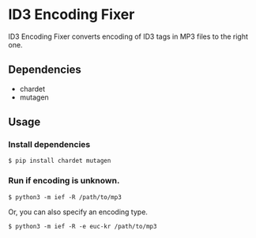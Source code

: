 # ID3 Encoding Fixer
ID3 Encoding Fixer converts encoding of ID3 tags in MP3 files to the right one.

## Dependencies
* chardet
* mutagen


## Usage
### Install dependencies
```
$ pip install chardet mutagen
```
### Run if encoding is unknown.
```
$ python3 -m ief -R /path/to/mp3
```
Or, you can also specify an encoding type.
```
$ python3 -m ief -R -e euc-kr /path/to/mp3
```
